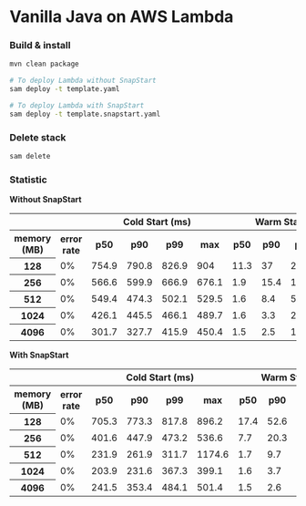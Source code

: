 # Vanilla Java on AWS Lambda

### Build & install

```bash
mvn clean package 

# To deploy Lambda without SnapStart
sam deploy -t template.yaml

# To deploy Lambda with SnapStart
sam deploy -t template.snapstart.yaml
```

### Delete stack

```bash
sam delete
```

### Statistic

**Without SnapStart**

<table class="table-bordered">
        <tr>
            <th colspan="2" style="horizontal-align : middle;text-align:center;"></th>
            <th colspan="4" style="horizontal-align : middle;text-align:center;">Cold Start (ms)</th>
            <th colspan="4" style="horizontal-align : middle;text-align:center;">Warm Start (ms)</th>           
        </tr>
        <tr>
            <th scope="col"> memory (MB)</th>
            <th scope="col">error rate</th>
            <th scope="col">p50</th>
            <th scope="col">p90</th>
            <th scope="col">p99</th>
            <th scope="col">max</th>
            <th scope="col">p50</th>
            <th scope="col">p90</th>
            <th scope="col">p99</th>
            <th scope="col">max</th>
        </tr>        
        <tr>
            <th>128</th>
            <td>0%</td>
            <td>754.9</td>
            <td>790.8</td>
            <td>826.9</td>
            <td>904</td>
            <td>11.3</td>
            <td>37</td>
            <td>228.2</td>
            <td>275.4</td>
        </tr>
        <tr>
            <th>256</th>
            <td>0%</td>
            <td>566.6</td>
            <td>599.9</td>
            <td>666.9</td>
            <td>676.1</td>
            <td>1.9</td>
            <td>15.4</td>
            <td>107.1</td>
            <td>328.2</td>
        </tr>
        <tr>
            <th>512</th>
            <td>0%</td>
            <td>549.4</td>
            <td>474.3</td>
            <td>502.1</td>
            <td>529.5</td>
            <td>1.6</td>
            <td>8.4</td>
            <td>50.9</td>
            <td>97.3</td>
        </tr>
        <tr>
            <th>1024</th>
            <td>0%</td>
            <td>426.1</td>
            <td>445.5</td>
            <td>466.1</td>
            <td>489.7</td>
            <td>1.6</td>
            <td>3.3</td>
            <td>20.6</td>
            <td>25.5</td>
        </tr>
        <tr>
            <th>4096</th>
            <td>0%</td>
            <td>301.7</td>
            <td>327.7</td>
            <td>415.9</td>
            <td>450.4</td>
            <td>1.5</td>
            <td>2.5</td>
            <td>13.2</td>
            <td>21.1</td>
        </tr>
</table>

**With SnapStart**

<table class="table-bordered">
        <tr>
            <th colspan="2" style="horizontal-align : middle;text-align:center;"></th>
            <th colspan="4" style="horizontal-align : middle;text-align:center;">Cold Start (ms)</th>
            <th colspan="4" style="horizontal-align : middle;text-align:center;">Warm Start (ms)</th>           
        </tr>
        <tr>
            <th scope="col"> memory (MB)</th>
            <th scope="col">error rate</th>
            <th scope="col">p50</th>
            <th scope="col">p90</th>
            <th scope="col">p99</th>
            <th scope="col">max</th>
            <th scope="col">p50</th>
            <th scope="col">p90</th>
            <th scope="col">p99</th>
            <th scope="col">max</th>
        </tr>        
        <tr>
            <th>128</th>
            <td>0%</td>
            <td>705.3</td>
            <td>773.3</td>
            <td>817.8</td>
            <td>896.2</td>
            <td>17.4</td>
            <td>52.6</td>
            <td>268</td>
            <td>479.7</td>
        </tr>
        <tr>
            <th>256</th>
            <td>0%</td>
            <td>401.6</td>
            <td>447.9</td>
            <td>473.2</td>
            <td>536.6</td>
            <td>7.7</td>
            <td>20.3</td>
            <td>120.2</td>
            <td>214.3</td>
        </tr>
        <tr>
            <th>512</th>
            <td>0%</td>
            <td>231.9</td>
            <td>261.9</td>
            <td>311.7</td>
            <td>1174.6</td>
            <td>1.7</td>
            <td>9.7</td>
            <td>53.5</td>
            <td>135.6</td>
        </tr>
        <tr>
            <th>1024</th>
            <td>0%</td>
            <td>203.9</td>
            <td>231.6</td>
            <td>367.3</td>
            <td>399.1</td>
            <td>1.6</td>
            <td>3.7</td>
            <td>24.8</td>
            <td>53.4</td>
        </tr>
        <tr>
            <th>4096</th>
            <td>0%</td>
            <td>241.5</td>
            <td>353.4</td>
            <td>484.1</td>
            <td>501.4</td>
            <td>1.5</td>
            <td>2.6</td>
            <td>14</td>
            <td>25.7</td>
        </tr>
</table>


